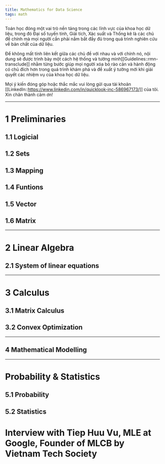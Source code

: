 ```yaml
---
title: Mathematics for Data Science
tags: math
---
```


Toán học đóng một vai trò nền tảng trong các lĩnh vực của khoa học dữ liệu, trong đó Đại số tuyến tính, Giải tích, Xác suất và Thống kê là các chủ đề chính mà mọi người cần phải nắm bắt đầy đủ trong quá trình nghiên cứu về bản chất của dữ liệu.

Để không mất tính liên kết giữa các chủ đề với nhau và với chính nó, nội dung sẽ được trình bày một cách hệ thống và tường minh[[Guidelines::rmn-transclude]] nhằm từng bước giúp mọi người xóa bỏ rào cản và hành động có chủ đích hơn trong quá trình khám phá và đề xuất ý tưởng mới khi giải quyết các nhiệm vụ của khoa học dữ liệu.

Mọi ý kiến đóng góp hoặc thắc mắc vui lòng gửi qua tài khoản [[LinkedIn::https://www.linkedin.com/in/quicklook-inc-586967173/]] của tôi. Xin chân thành cảm ơn!

___

# 1 Preliminaries

## 1.1 Logicial

## 1.2 Sets

## 1.3 Mapping

## 1.4 Funtions

## 1.5 Vector

## 1.6 Matrix

___

# 2 Linear Algebra

## 2.1 System of linear equations

___

# 3 Calculus

## 3.1 Matrix Calculus

## 3.2 Convex Optimization

___

## 4 Mathematical Modelling

___

# Probability & Statistics

## 5.1 Probability

## 5.2 Statistics


# Interview with Tiep Huu Vu, MLE at Google, Founder of MLCB by Vietnam Tech Society
